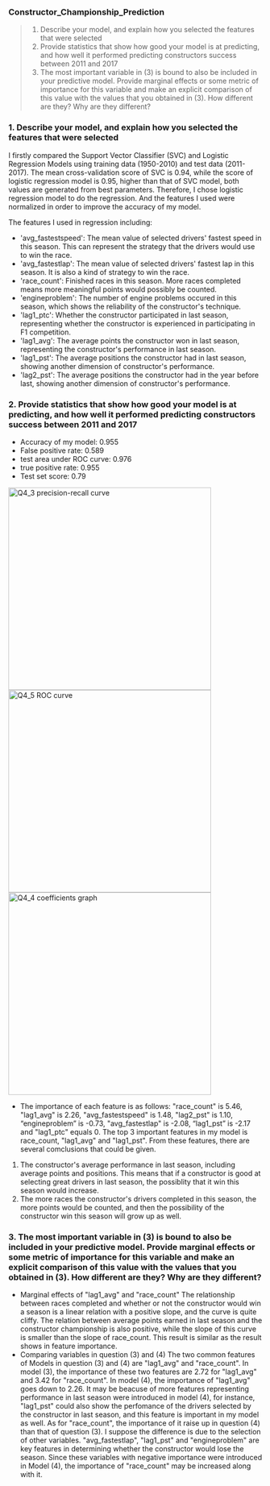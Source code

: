 ### Constructor_Championship_Prediction

> 1. Describe your model, and explain how you selected the features that were selected
> 2. Provide statistics that show how good your model is at predicting, and how well it performed predicting constructors success between 2011 and 2017
> 3. The most important variable in (3) is bound to also be included in your predictive model. Provide marginal effects or some metric of importance for this variable and make an explicit comparison of this value with the values that you obtained in (3). How different are they? Why are they different?


### 1. Describe your model, and explain how you selected the features that were selected
  I firstly compared the Support Vector Classifier (SVC) and Logistic Regression Models using training data (1950-2010) and test data (2011-2017). The mean cross-validation score of SVC is 0.94, while the score of logistic regression model is 0.95, higher than that of SVC model, both values are generated from best parameters. Therefore, I chose logistic regression model to do the regression. And the features I used were normalized in order to improve the accuracy of my model.
  
  The features I used in regression including: 
  - 'avg_fastestspeed': The mean value of selected drivers' fastest speed in this season. This can represent the strategy that the drivers would use to win the race.
  - 'avg_fastestlap': The mean value of selected drivers' fastest lap in this season. It is also a kind of strategy to win the race.
  - 'race_count': Finished races in this season. More races completed means more meaningful points would possibly be counted.
  - 'engineproblem': The number of engine problems occured in this season, which shows the reliability of the constructor's technique.
  - 'lag1_ptc': Whether the constructor participated in last season, representing whether the constructor is experienced in participating in F1 competition.
  - 'lag1_avg': The average points the constructor won in last season, representing the constructor's performance in last season.
  - 'lag1_pst': The average positions the constructor had in last season, showing another dimension of constructor's performance.
  - 'lag2_pst': The average positions the constructor had in the year before last, showing another dimension of constructor's performance.


### 2. Provide statistics that show how good your model is at predicting, and how well it performed predicting constructors success between 2011 and 2017
   - Accuracy of my model: 0.955
   - False positive rate: 0.589
   - test area under ROC curve: 0.976
   - true positive rate: 0.955
   - Test set score: 0.79
   
   <img width="402" alt="Q4_3 precision-recall curve" src="https://user-images.githubusercontent.com/77648357/115179433-4bfd4380-a0a1-11eb-9d08-4995a36b5984.png">
   
<img width="402" alt="Q4_5 ROC curve" src="https://user-images.githubusercontent.com/77648357/115179383-36881980-a0a1-11eb-8b7f-24ed83531a5a.png">
   
   <img width="402" alt="Q4_4 coefficients graph" src="https://user-images.githubusercontent.com/77648357/115179399-3ee05480-a0a1-11eb-9bb4-4e79c78d35f0.png">

   - The importance of each feature is as follows: "race_count" is 5.46, "lag1_avg" is 2.26, "avg_fastestspeed" is 1.48, "lag2_pst" is 1.10, “engineproblem” is -0.73, "avg_fastestlap" is -2.08, “lag1_pst” is -2.17 and "lag1_ptc" equals 0.
  The top 3 important features in my model is race_count, "lag1_avg" and "lag1_pst". From these features, there are several comclusions that could be given. 
  1) The constructor's average performance in last season, including average points and positions. This means that if a constructor is good at selecting great drivers in last season, the possiblity that it win this season would increase. 
  2) The more races the constructor's drivers completed in this season, the more points would be counted, and then the possibility of the constructor win this season will grow up as well.


### 3. The most important variable in (3) is bound to also be included in your predictive model. Provide marginal effects or some metric of importance for this variable and make an explicit comparison of this value with the values that you obtained in (3). How different are they? Why are they different?
   - Marginal effects of "lag1_avg" and "race_count"
     The relationship between races completed and whether or not the constructor would win a season is a linear relation with a positive slope, and the curve is quite cliffy. The relation between average points earned in last season and the constructor championship is also positive, while the slope of this curve is smaller than the slope of race_count. This result is similar as the result shows in feature importance.
   - Comparing variables in question (3) and (4)
    The two common features of Models in question (3) and (4) are "lag1_avg" and "race_count". In model (3), the importance of these two features are 2.72 for "lag1_avg" and 3.42 for "race_count". In model (4), the importance of "lag1_avg" goes down to 2.26. It may be beacuse of more features representing performance in last season were introduced in model (4), for instance, "lag1_pst" could also show the perfomance of the drivers selected by the constructor in last season, and this feature is important in my model as well. As for "race_count", the importance of it raise up in question (4) than that of question (3). I suppose the difference is due to the selection of other variables. "avg_fastestlap", "lag1_pst" and "engineproblem" are key features in determining whether the constructor would lose the season. Since these variables with negative importance were introduced in Model (4), the importance of "race_count" may be increased along with it.
    

